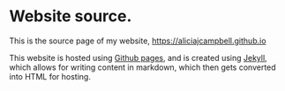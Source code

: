 # Website source.

This is the source page of my website, https://aliciajcampbell.github.io

This website is hosted using
[Github pages](https://pages.github.com/), and is created using
[Jekyll](https://jekyllrb.com/), which allows for writing content in markdown,
which then gets converted into HTML for hosting.

